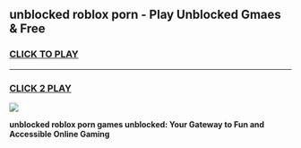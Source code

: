 
## unblocked roblox porn - Play Unblocked Gmaes & Free
<h3>
<a href="https://news.freeplayer.one?title=unblocked_roblox_porn&ref=16F">CLICK TO PLAY</a></h3>
<hr>

<h3>
<a href="https://news.freeplayer.one?title=unblocked_roblox_porn&ref=16F">CLICK 2 PLAY</a>
  
</h3>

<a href="https://news.freeplayer.one?title=unblocked_roblox_porn&ref=16F/"><img src="https://clearcache.store/games.png"></a>


**unblocked roblox porn games unblocked: Your Gateway to Fun and Accessible Online Gaming**
